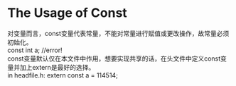 # The Usage of Const
对变量而言，const变量代表常量，不能对常量进行赋值或更改操作，故常量必须初始化。  
    const int a; //error!  
const变量默认仅在本文件中作用，想要实现共享的话，在头文件中定义const变量并加上extern是最好的选择。  
    in headfile.h: extern const a = 114514;  

